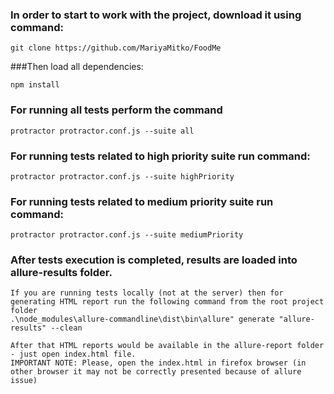 ### In order to start to work with the project, download it using command:
```
git clone https://github.com/MariyaMitko/FoodMe
```

###Then load all dependencies:
```
npm install
```

### For running all tests perform the command
```
protractor protractor.conf.js --suite all
```

### For running tests related to high priority suite run command:
```
protractor protractor.conf.js --suite highPriority
```

### For running tests related to medium priority suite run command:
```
protractor protractor.conf.js --suite mediumPriority
```

### After tests execution is completed, results are loaded into allure-results folder.
```
If you are running tests locally (not at the server) then for generating HTML report run the following command from the root project folder
.\node_modules\allure-commandline\dist\bin\allure" generate "allure-results" --clean

After that HTML reports would be available in the allure-report folder - just open index.html file.
IMPORTANT NOTE: Please, open the index.html in firefox browser (in other browser it may not be correctly presented because of allure issue)
